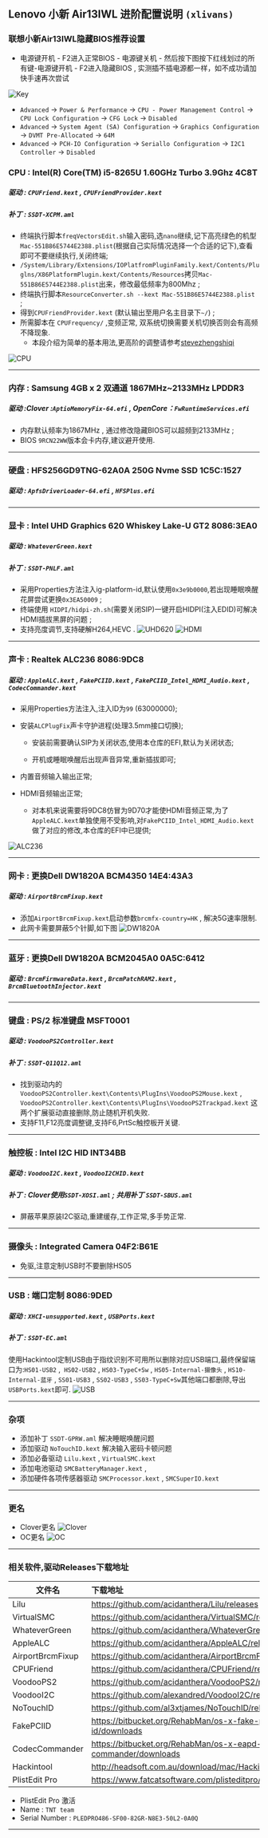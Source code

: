 ## Lenovo 小新 Air13IWL 进阶配置说明 `(xlivans)`
### 联想小新Air13IWL隐藏BIOS推荐设置

+ 电源键开机 - F2进入正常BIOS - 电源键关机 - 然后按下图按下红线划过的所有键-电源键开机 - F2进入隐藏BIOS , 实测插不插电源都一样，如不成功请加快手速再次尝试

![Key](Pictures/Key.jpg)

- `Advanced` → `Power & Performance` → `CPU - Power Management Control` → `CPU Lock Configuration` → `CFG Lock` → `Disabled`
- `Advanced` → `System Agent (SA) Configuration` → `Graphics Configuration` → `DVMT Pre-Allocated` → `64M`
- `Advanced` → `PCH-IO Configuration` → `Seriallo Configuration` → `I2C1 Controller`  → `Disabled`

### CPU : Intel(R) Core(TM) i5-8265U 1.60GHz Turbo 3.9Ghz 4C8T

##### 驱动 : `CPUFriend.kext` , `CPUFriendProvider.kext`
##### 补丁 : `SSDT-XCPM.aml`
+ 终端执行脚本`freqVectorsEdit.sh`输入密码,选`nano`继续,记下高亮绿色的机型`Mac-551B86E5744E2388.plist`(根据自己实际情况选择一个合适的记下),查看即可不要继续执行,关闭终端;
+ `/System/Library/Extensions/IOPlatfromPluginFamily.kext/Contents/Pluglns/X86PlatformPlugin.kext/Contents/Resources`拷贝`Mac-551B86E5744E2388.plist`出来，修改最低频率为800Mhz ;
+ 终端执行脚本`ResourceConverter.sh --kext Mac-551B86E5744E2388.plist `;
+ 得到`CPUFriendProvider.kext` (默认输出至用户名主目录下`~/`) ;
+ 所需脚本在 `CPUFrequency/` ,变频正常, 双系统切换需要关机切换否则会有高频不降现象.
  + 本段介绍为简单的基本用法,更高阶的调整请参考[stevezhengshiqi](https://github.com/daliansky/XiaoMi-Pro-Hackintosh/tree/master/one-key-cpufriend)

![CPU](Pictures/CPU.png)

-----

### 内存 : Samsung 4GB x 2 双通道 1867MHz~2133MHz  LPDDR3
##### 驱动 :Clover :`AptioMemoryFix-64.efi`  , OpenCore：`FwRuntimeServices.efi`

+ 内存默认频率为1867MHz , 通过修改隐藏BIOS可以超频到2133MHz ;
+ BIOS `9RCN22WW`版本会卡内存,建议避开使用.

-----

### 硬盘 : HFS256GD9TNG-62A0A 250G Nvme SSD  1C5C:1527
##### 驱动 : `ApfsDriverLoader-64.efi` , `HFSPlus.efi`

-----

### 显卡 : Intel UHD Graphics 620 Whiskey Lake-U GT2  8086:3EA0
##### 驱动 : `WhateverGreen.kext`
##### 补丁 : `SSDT-PNLF.aml`
+ 采用Properties方法注入ig-platform-id,默认使用`0x3e9b0000`,若出现睡眠唤醒花屏尝试更换`0x3EA50009` ;
+ 终端使用 `HIDPI/hidpi-zh.sh`(需要关闭SIP)一键开启HIDPI(注入EDID)可解决HDMI插拔黑屏的问题 ;
+ 支持亮度调节,支持硬解H264,HEVC .
![UHD620](Pictures/UHD620.png)
![HDMI](Pictures/HDMI.png)

-----

### 声卡 : Realtek ALC236  8086:9DC8
##### 驱动 : `AppleALC.kext` , `FakePCIID.kext` , `FakePCIID_Intel_HDMI_Audio.kext` , `CodecCommander.kext`
+ 采用Properties方法注入,注入ID为`99` (63000000);

+ 安装`ALCPlugFix`声卡守护进程(处理3.5mm接口切换);
  
  + 安装前需要确认SIP为关闭状态,使用本仓库的EFI,默认为关闭状态;
  
  + 开机或睡眠唤醒后出现声音异常,重新插拔即可;
  
+ 内置音频输入输出正常;

+ HDMI音频输出正常;
  
  + 对本机来说需要将9DC8仿冒为9D70才能使HDMI音频正常,为了`AppleALC.kext`单独使用不受影响,对`FakePCIID_Intel_HDMI_Audio.kext`做了对应的修改,本仓库的EFI中已提供;

![ALC236](Pictures/ALC236.png)

-----

### 网卡 : 更换Dell DW1820A BCM4350  14E4:43A3
##### 驱动 : `AirportBrcmFixup.kext`
+ 添加`AirportBrcmFixup.kext`启动参数`brcmfx-country=HK` , 解决5G速率限制.
+ 此网卡需要屏蔽5个针脚,如下图
![DW1820A](Pictures/DW1820A.jpg)

-----

### 蓝牙 : 更换Dell DW1820A BCM2045A0  0A5C:6412
##### 驱动 : `BrcmFirmwareData.kext` , `BrcmPatchRAM2.kext` , `BrcmBluetoothInjector.kext`
-----

### 键盘 : PS/2 标准键盘  MSFT0001
##### 驱动 : `VoodooPS2Controller.kext`
##### 补丁 : `SSDT-Q11Q12.aml`
+ 找到驱动内的 `VoodooPS2Controller.kext\Contents\PlugIns\VoodooPS2Mouse.kext` , `VoodooPS2Controller.kext\Contents\PlugIns\VoodooPS2Trackpad.kext` 这两个扩展驱动直接删除,防止随机开机失败.
+ 支持F11,F12亮度调整键,支持F6,PrtSc触控板开关键.

-----

### 触控板 : Intel I2C HID  INT34BB
##### 驱动 : `VoodooI2C.kext` , `VoodooI2CHID.kext`
##### 补丁 : Clover使用`SSDT-XOSI.aml` ; 共用补丁 `SSDT-SBUS.aml`
+ 屏蔽苹果原装I2C驱动,重建缓存,工作正常,多手势正常.

-----

### 摄像头 : Integrated Camera  04F2:B61E
+ 免驱,注意定制USB时不要删除HS05

-----

### USB : 端口定制 8086:9DED
##### 驱动 : `XHCI-unsupported.kext` , `USBPorts.kext`
##### 补丁 : `SSDT-EC.aml`
使用Hackintool定制USB由于指纹识别不可用所以删除对应USB端口,最终保留端口为:`HS01-USB2` ,` HS02-USB2` , `HS03-TypeC+Sw` , `HS05-Internal-摄像头` , `HS10-Internal-蓝牙` , `SS01-USB3` , `SS02-USB3` , `SS03-TypeC+Sw`其他端口都删除,导出`USBPorts.kext`即可.
![USB](Pictures/USB.png)

-----

### 杂项
+ 添加补丁 `SSDT-GPRW.aml` 解决睡眠唤醒问题
+ 添加驱动 `NoTouchID.kext` 解决输入密码卡顿问题
+ 添加必备驱动 `Lilu.kext` , `VirtualSMC.kext`
+ 添加电池驱动 `SMCBatteryManager.kext` ,
+ 添加硬件各项传感器驱动 `SMCProcessor.kext` , `SMCSuperIO.kext`

-----

### 更名
+ Clover更名
![Clover](Pictures/Clover.png)
+ OC更名
![OC](Pictures/OC.png)

-----

### 相关软件,驱动Releases下载地址

| 文件名           | 下载地址                                                     |
| ---------------- | :----------------------------------------------------------- |
| Lilu             | https://github.com/acidanthera/Lilu/releases                 |
| VirtualSMC       | https://github.com/acidanthera/VirtualSMC/releases           |
| WhateverGreen    | https://github.com/acidanthera/WhateverGreen/releases        |
| AppleALC         | https://github.com/acidanthera/AppleALC/releases             |
| AirportBrcmFixup | https://github.com/acidanthera/AirportBrcmFixup/releases     |
| CPUFriend        | https://github.com/acidanthera/CPUFriend/releases            |
| VoodooPS2        | https://github.com/acidanthera/VoodooPS2/releases            |
| VoodooI2C        | https://github.com/alexandred/VoodooI2C/releases             |
| NoTouchID        | https://github.com/al3xtjames/NoTouchID/releases             |
| FakePCIID        | https://bitbucket.org/RehabMan/os-x-fake-pci-id/downloads    |
| CodecCommander   | https://bitbucket.org/RehabMan/os-x-eapd-codec-commander/downloads |
| Hackintool       | http://headsoft.com.au/download/mac/Hackintool.zip           |
| PlistEdit Pro    | https://www.fatcatsoftware.com/plisteditpro/PlistEditPro.zip |

+ PlistEdit Pro 激活
+ Name : `TNT team`
+ Serial Number :  `PLEDPRO486-SF00-82GR-N8E3-50L2-0A0Q`

-----
